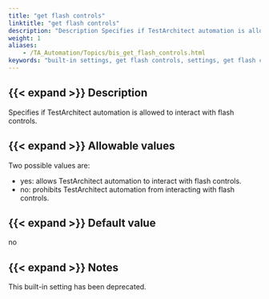```yaml
--- 
title: "get flash controls"
linktitle: "get flash controls"
description: "Description Specifies if TestArchitect automation is allowed to interact with flash controls. Allowable values Two possible values are: yes : allows TestArchitect automation to interact with flash ..."
weight: 1
aliases: 
    - /TA_Automation/Topics/bis_get_flash_controls.html
keywords: "built-in settings, get flash controls, settings, get flash controls (settings)"
---
```


## {{< expand >}} Description

Specifies if TestArchitect automation is allowed to interact with flash controls.

## {{< expand >}} Allowable values

Two possible values are:

-   yes: allows TestArchitect automation to interact with flash controls.
-   no: prohibits TestArchitect automation from interacting with flash controls.

## {{< expand >}} Default value

no

## {{< expand >}} Notes

This built-in setting has been deprecated.



